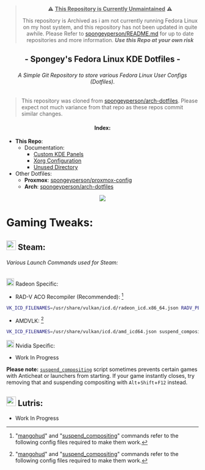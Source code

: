 > <p align=center> ⚠️ <u><b>This Repository is Currently Unmaintained</u></b> ⚠️ </p>
> <p align=center> This repository is Archived as i am not currently running Fedora Linux on my host system, and this repository has not been updated in quite awhile. Please Refer to <a href="https://github.com/spongeyperson/spongeyperson/blob/main/README.md">spongeyperson/README.md</a> for up to date repositories and more information. <i><b>Use this Repo at your own risk</b></i></p>

## <p align=center>- Spongey's Fedora Linux KDE Dotfiles -
###### <p align=center> A Simple Git Repository to store various Fedora Linux User Configs (Dotfiles).

> This repository was cloned from [spongeyperson/arch-dotfiles](https://github.com/spongeyperson/arch-dotfiles/). Please expect not much variance from that repo as these repos commit similar changes.

#### <p align=center> Index:
  - **This Repo**:
    - Documentation:
      - [Custom KDE Panels](https://github.com/spongeyperson/fedora-dotfiles/tree/master/home/tyler/.local/share/plasma/layout-templates)
      - [Xorg Configuration](https://github.com/spongeyperson/fedora-dotfiles/tree/master/etc/X11/xorg.conf.d)
      - [Unused Directory](https://github.com/spongeyperson/fedora-dotfiles/tree/master/home/tyler/fedora-dotfiles/unused)
  - Other Dotfiles:
    - **Proxmox**: [spongeyperson/proxmox-config](https://github.com/spongeyperson/proxmox-config/)
    - **Arch**: [spongeyperson/arch-dotfiles](https://github.com/spongeyperson/arch-dotfiles/)

<p align=center><img src="https://user-images.githubusercontent.com/28176188/146661813-478ea8c2-f745-47b4-a50f-2fbb7c661b1c.png"> 

# Gaming Tweaks:

## <img src="https://user-images.githubusercontent.com/28176188/142364090-9c9b1eaf-8e94-4402-b943-0d46895032f2.png" width="25" height="25"> Steam:
###### Various Launch Commands used for Steam:

<img src="https://user-images.githubusercontent.com/28176188/142365376-270d160f-33c3-4012-a3d9-541ab65bfdb6.png" width="20" height="20"> Radeon Specific:

- RAD-V ACO Recompiler (Recommended): [^1]
```bash
VK_ICD_FILENAMES=/usr/share/vulkan/icd.d/radeon_icd.x86_64.json RADV_PERFTEST=aco suspend_compositing gamemoderun mangohud %command%
```

- AMDVLK: [^1]
```bash
VK_ICD_FILENAMES=/usr/share/vulkan/icd.d/amd_icd64.json suspend_compositing gamemoderun mangohud %command%
```

<img src="https://user-images.githubusercontent.com/28176188/142362826-8090a147-94ee-4f67-a3ed-f87058a6797d.png" width="20" height="20"> Nvidia Specific:

- Work In Progress

**Please note:** [`suspend_compositing`](https://github.com/spongeyperson/fedora-dotfiles/blob/master/usr/local/bin/suspend_compositing) script sometimes prevents certain games with Anticheat or launchers from starting. If your game instantly closes, try removing that and suspending compositing with `Alt`+`Shift`+`F12` instead.

## <img src="https://user-images.githubusercontent.com/28176188/142367009-ea2326c6-16ca-494a-9a4f-2591f90e2cae.png" width="25" height="25"> Lutris:

- Work In Progress

[^Note]: Unused Directory 
[^1]: "[mangohud](https://github.com/spongeyperson/fedora-dotfiles/blob/master/home/tyler/.config/MangoHud/MangoHud.conf)" and "[suspend_compositing](https://github.com/spongeyperson/fedora-dotfiles/blob/master/usr/local/bin/suspend_compositing)" commands refer to the following config files required to make them work.
